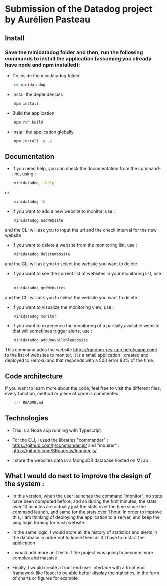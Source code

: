 # Submission of the Datadog project by Aurélien Pasteau

## Install

### Save the minidatadog folder and then, run the following commands to install the application (assuming you already have node and npm installed):

* Go inside the minidatadog folder

```bash 
    cd minidatadog
```

* Install the dependencies

```bash 
    npm install
```

* Build the application

```bash 
    npm run build
```

* Install the application globally

```bash 
    npm install -g ./
```

## Documentation

* If you need help, you can check the documentation from the command-line, using : 
  
```bash
    minidatadog --help
```

  or

```bash
    minidatadog -h
```

* If you want to add a new website to monitor, use : 

```bash
    minidatadog addWebsite
```

and the CLI will ask you to input the url and the check interval for the new website

* If you want to delete a website from the monitoring list, use : 

```bash
    minidatadog deleteWebsite
```

and the CLI will ask you to select the website you want to delete

* If you want to see the current list of websites in your monitoring list, use : 

```bash
    minidatadog getWebsites
```

and the CLI will ask you to select the website you want to delete

* If you want to visualize the monitoring view, use :

```bash
    minidatadog monitor
```

* If you want to experience the monitoring of a partially available website that will sometimes trigger alerts, use :

```bash
    minidatadog addUnavailableWebsite
```

This command adds the website https://random-res-app.herokuapp.com/ to the list of websites to monitor. 
It is a small application I created and deployed to Heroku and that responds with a 500 error 80% of the time.

## Code architecture

If you want to learn more about the code, feel free to visit the different files; every function, method or piece of code is commented

```bash
    |-- README.md

```

## Technologies

* This is a Node app running with Typescript

* For the CLI, I used the libraries "commander" : https://github.com/tj/commander.js/  and "inquirer" : https://github.com/SBoudrias/Inquirer.js/

* I store the websites data in a MongoDB database hosted on MLab

## What I would do next to improve the design of the system :

* In this version, when the user launches the command "monitor", no stats have been computed before, and so during the first minutes,
  the stats over 10 minutes are actually just the stats over the time since the command launch, and same for the stats over 1 hour.
  In order to improve this, I am thinking of deploying the application to a server, and keep the ping logic turning for each website.

* In the same logic, I would store all the history of statistics and alerts in the database in order not to loose them all if I have to restart the          application

* I would add more unit tests if the project was going to become more complex and massive
  
* Finally, I would create a front end user interface with a front end framework like React to be able better display the statistics, in the form of     charts or figures for example